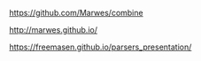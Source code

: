 https://github.com/Marwes/combine

http://marwes.github.io/

https://freemasen.github.io/parsers_presentation/

